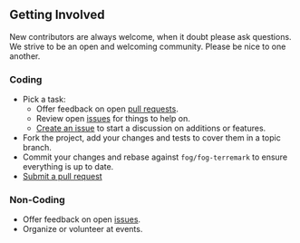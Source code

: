 ## Getting Involved

New contributors are always welcome, when it doubt please ask questions. We strive to be an open and welcoming community. Please be nice to one another.

### Coding

* Pick a task:
  * Offer feedback on open [pull requests](https://github.com/fog/fog-terremark/pulls).
  * Review open [issues](https://github.com/fog/fog-terremark/issues) for things to help on.
  * [Create an issue](https://github.com/fog/fog-terremark/issues/new) to start a discussion on additions or features.
* Fork the project, add your changes and tests to cover them in a topic branch.
* Commit your changes and rebase against `fog/fog-terremark` to ensure everything is up to date.
* [Submit a pull request](https://github.com/fog/fog-terremark/compare/)

### Non-Coding

* Offer feedback on open [issues](https://github.com/fog/fog-terremark/issues).
* Organize or volunteer at events.